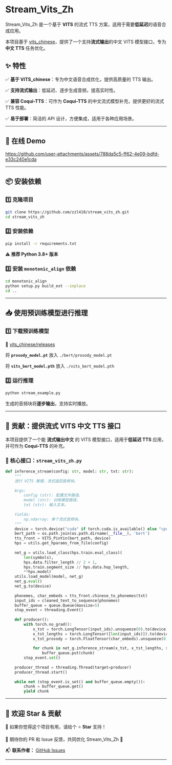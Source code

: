 # Stream_Vits_Zh

Stream_Vits_Zh 是一个基于 **VITS** 的流式 TTS 方案，适用于需要**低延迟**的语音合成应用。

本项目基于 [vits_chinese](https://github.com/PlayVoice/vits_chinese)，提供了一个支持**流式输出**的中文 VITS 模型接口，专为 **中文 TTS** 任务优化。

## **✨ 特性**

✅ **基于 VITS_chinese**：专为中文语音合成优化，提供高质量的 TTS 输出。

✅ **支持流式输出**：低延迟、逐步生成音频，提高实时性。

✅ **兼容 Coqui-TTS**：可作为 **Coqui-TTS** 的中文流式模型补充，提供更好的流式 TTS 性能。

✅ **易于部署**：简洁的 API 设计，方便集成，适用于各种应用场景。

---

## **🚀 在线 Demo**

https://github.com/user-attachments/assets/788da5c5-ff62-4e09-bdfd-e33c240e1cda

---

## **📦 安装依赖**

### **1️⃣ 克隆项目**
```bash
git clone https://github.com/zzl410/stream_vits_zh.git
cd stream_vits_zh
```

### **2️⃣ 安装依赖**
```bash
pip install -r requirements.txt
```

⚠️ **推荐 Python 3.8+ 版本**

### **3️⃣ 安装 `monotonic_align` 依赖**
```bash
cd monotonic_align
python setup.py build_ext --inplace
cd ..
```

---

## **📥 使用预训练模型进行推理**

### **1️⃣ 下载预训练模型**

🔗 [vits_chinese/releases](https://github.com/zzl410/stream_vits_zh/releases/tag/v1.0)

将 **`prosody_model.pt`** 放入 `./bert/prosody_model.pt`

将 **`vits_bert_model.pth`** 放入 `./vits_bert_model.pth`

### **2️⃣ 运行推理**
```bash
python stream_example.py
```

生成的音频块将**逐步输出**，支持实时播放。

---

## **📌 贡献：提供流式 VITS 中文 TTS 接口**

本项目提供了一个能 **流式输出中文** 的 VITS 模型接口，适用于**低延迟 TTS** 应用，并可作为 **Coqui-TTS** 的补充。

### **🔧 核心接口：`stream_vits_zh.py`**

```python
def inference_stream(config: str, model: str, txt: str):
    """
    进行 VITS 推理，流式返回音频块。
    
    Args:
        config (str): 配置文件路径。
        model (str): 训练模型路径。
        txt (str): 输入文本。
    
    Yields:
        np.ndarray: 单个流式音频块。
    """
    device = torch.device("cuda" if torch.cuda.is_available() else "cpu")
    bert_path = os.path.join(os.path.dirname(__file__), 'bert')
    tts_front = VITS_PinYin(bert_path, device)
    hps = utils.get_hparams_from_file(config)
    
    net_g = utils.load_class(hps.train.eval_class)(
        len(symbols),
        hps.data.filter_length // 2 + 1,
        hps.train.segment_size // hps.data.hop_length,
        **hps.model)
    utils.load_model(model, net_g)
    net_g.eval()
    net_g.to(device)
    
    phonemes, char_embeds = tts_front.chinese_to_phonemes(txt)
    input_ids = cleaned_text_to_sequence(phonemes)
    buffer_queue = queue.Queue(maxsize=5)
    stop_event = threading.Event()
    
    def producer():
        with torch.no_grad():
            x_tst = torch.LongTensor(input_ids).unsqueeze(0).to(device)
            x_tst_lengths = torch.LongTensor([len(input_ids)]).to(device)
            x_tst_prosody = torch.FloatTensor(char_embeds).unsqueeze(0).to(device)
            
            for chunk in net_g.inference_stream(x_tst, x_tst_lengths, x_tst_prosody, noise_scale=0.5, length_scale=1):
                buffer_queue.put(chunk)
        stop_event.set()
    
    producer_thread = threading.Thread(target=producer)
    producer_thread.start()
    
    while not (stop_event.is_set() and buffer_queue.empty()):
        chunk = buffer_queue.get()
        yield chunk
```

---

## **🌟 欢迎 Star & 贡献**

💖 如果你觉得这个项目有用，请给个 ⭐ **Star** 支持！

📢 期待你的 PR 和 Issue 反馈，共同优化 Stream_Vits_Zh 🚀

📬 **联系作者：** [GitHub Issues](https://github.com/zzl410/stream_vits_zh/issues)

---


